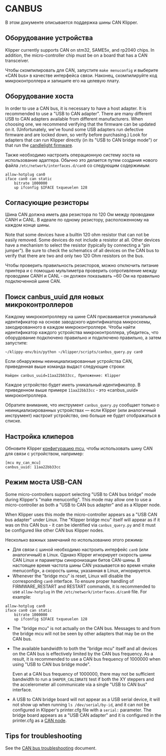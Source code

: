 # CANBUS

В этом документе описывается поддержка шины CAN Klipper.

## Оборудование устройства

Klipper currently supports CAN on stm32, SAME5x, and rp2040 chips. In addition, the micro-controller chip must be on a board that has a CAN transceiver.

Чтобы скомпилировать для CAN, запустите `make menuconfig` и выберите «CAN bus» в качестве интерфейса связи. Наконец, скомпилируйте код микроконтроллера и запишите его на целевую плату.

## Оборудование хоста

In order to use a CAN bus, it is necessary to have a host adapter. It is recommended to use a "USB to CAN adapter". There are many different USB to CAN adapters available from different manufacturers. When choosing one, we recommend verifying that the firmware can be updated on it. (Unfortunately, we've found some USB adapters run defective firmware and are locked down, so verify before purchasing.) Look for adapters that can run Klipper directly (in its "USB to CAN bridge mode") or that run the [candlelight firmware](https://github.com/candle-usb/candleLight_fw).

Также необходимо настроить операционную систему хоста на использование адаптера. Обычно это делается путем создания нового файла `/etc/network/interfaces.d/can0` со следующим содержимым:

```
allow-hotplug can0
iface can0 can static
    bitrate 1000000
    up ifconfig $IFACE txqueuelen 128
```

## Согласующие резисторы

Шина CAN должна иметь два резистора по 120 Ом между проводами CANH и CANL. В идеале по одному резистору, расположенному на каждом конце шины.

Note that some devices have a builtin 120 ohm resistor that can not be easily removed. Some devices do not include a resistor at all. Other devices have a mechanism to select the resistor (typically by connecting a "pin jumper"). Be sure to check the schematics of all devices on the CAN bus to verify that there are two and only two 120 Ohm resistors on the bus.

Чтобы проверить правильность резисторов, можно отключить питание принтера и с помощью мультиметра проверить сопротивление между проводами CANH и CANL ‐ он должен показывать ~60 Ом на правильно подключенной шине CAN.

## Поиск canbus_uuid для новых микроконтроллеров

Каждому микроконтроллеру на шине CAN присваивается уникальный идентификатор на основе заводского идентификатора микросхемы, закодированного в каждом микроконтроллере. Чтобы найти идентификатор каждого устройства микроконтроллера, убедитесь, что оборудование подключено правильно и подключено правильно, а затем запустите:

```
~/klippy-env/bin/python ~/klipper/scripts/canbus_query.py can0
```

Если обнаружены неинициализированные устройства CAN, приведенная выше команда выдаст следующие строки:

```
Найден canbus_uuid=11aa22bb33cc, Приложение: Klipper
```

Каждое устройство будет иметь уникальный идентификатор. В приведенном выше примере `11aa22bb33cc` ‐ это «canbus_uuid» микроконтроллера.

Обратите внимание, что инструмент `canbus_query.py` сообщает только о неинициализированных устройствах — если Klipper (или аналогичный инструмент) настроит устройство, оно больше не будет отображаться в списке.

## Настройка клиперов

Обновите Klipper [конфигурацию mcu](Config_Reference.md#mcu), чтобы использовать шину CAN для связи с устройством, например:

```
[mcu my_can_mcu]
canbus_uuid: 11aa22bb33cc
```

## Режим моста USB-CAN

Some micro-controllers support selecting "USB to CAN bus bridge" mode during Klipper's "make menuconfig". This mode may allow one to use a micro-controller as both a "USB to CAN bus adapter" and as a Klipper node.

When Klipper uses this mode the micro-controller appears as a "USB CAN bus adapter" under Linux. The "Klipper bridge mcu" itself will appear as if it was on this CAN bus - it can be identified via `canbus_query.py` and it must be configured like other CAN bus Klipper nodes.

Несколько важных замечаний по использованию этого режима:

* Для связи с шиной необходимо настроить интерфейс `can0` (или аналогичный) в Linux. Однако Klipper игнорирует скорость шины CAN Linux и параметры синхронизации битов CAN-шины. В настоящее время частота шины CAN указывается во время «make menuconfig», а скорость шины, указанная в Linux, игнорируется.
* Whenever the "bridge mcu" is reset, Linux will disable the corresponding `can0` interface. To ensure proper handling of FIRMWARE_RESTART and RESTART commands, it is recommended to use `allow-hotplug` in the `/etc/network/interfaces.d/can0` file. For example:

```
allow-hotplug can0
iface can0 can static
    bitrate 1000000
    up ifconfig $IFACE txqueuelen 128
```

* The "bridge mcu" is not actually on the CAN bus. Messages to and from the bridge mcu will not be seen by other adapters that may be on the CAN bus.
* The available bandwidth to both the "bridge mcu" itself and all devices on the CAN bus is effectively limited by the CAN bus frequency. As a result, it is recommended to use a CAN bus frequency of 1000000 when using "USB to CAN bus bridge mode".

   Even at a CAN bus frequency of 1000000, there may not be sufficient bandwidth to run a `SHAPER_CALIBRATE` test if both the XY steppers and the accelerometer all communicate via a single "USB to CAN bus" interface.
* A USB to CAN bridge board will not appear as a USB serial device, it will not show up when running `ls /dev/serial/by-id`, and it can not be configured in Klipper's printer.cfg file with a `serial:` parameter. The bridge board appears as a "USB CAN adapter" and it is configured in the printer.cfg as a [CAN node](#configuring-klipper).

## Tips for troubleshooting

See the [CAN bus troubleshooting](CANBUS_Troubleshooting.md) document.
